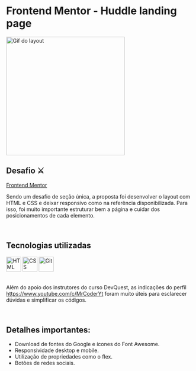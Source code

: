 # Frontend Mentor - Huddle landing page 

<img src="./src/imagens/hundle-page.gif" alt="Gif do layout" widht="420px" height="320px">

## Desafio ⚔

[Frontend Mentor](https://www.frontendmentor.io) 

Sendo um desafio de seção única, a proposta foi desenvolver o layout com HTML e CSS e deixar responsivo como na referência disponibilizada. Para isso, foi muito importante estruturar bem a página e cuidar dos posicionamentos de cada elemento.

<br>

## Tecnologias utilizadas
<div style="display: inline_block">
  <img src="https://cdn.jsdelivr.net/gh/devicons/devicon/icons/html5/html5-plain-wordmark.svg" title="HTML" width="40" height="40"/> 
  <img src="https://cdn.jsdelivr.net/gh/devicons/devicon/icons/css3/css3-plain-wordmark.svg" title="CSS" width="40" height="40"/>
  <img src="https://cdn.jsdelivr.net/gh/devicons/devicon/icons/git/git-original.svg" title="Git" width="40" height="40"/>
</div>

<br>

Além do apoio dos instrutores do curso DevQuest, as indicações do perfil https://www.youtube.com/c/MrCoderYt foram muito úteis para esclarecer dúvidas e simplificar os códigos.

<br>

## Detalhes importantes:
- Download de fontes do Google e ícones do Font Awesome.
- Responsividade desktop e mobile.
- Utilização de propriedades como o flex.
- Botões de redes sociais.






